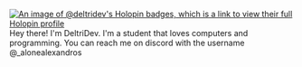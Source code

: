 [![An image of @deltridev's Holopin badges, which is a link to view their full Holopin profile](https://holopin.me/deltridev)](https://holopin.io/@deltridev)
Hey there! I'm DeltriDev. I'm a student that loves computers and programming. You can reach me on discord with the username @_alonealexandros
<!---
DeltriDev/DeltriDev is a ✨ special ✨ repository because its `README.md` (this file) appears on your GitHub profile.
You can click the Preview link to take a look at your changes.
--->
